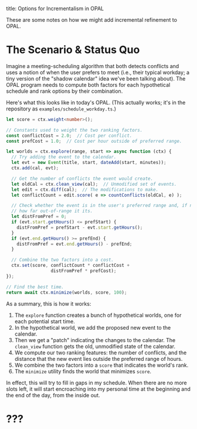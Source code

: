 title: Options for Incrementalism in OPAL

These are some notes on how we might add incremental refinement to OPAL.

# The Scenario & Status Quo

Imagine a meeting-scheduling algorithm that both detects conflicts and uses a notion of when the user prefers to meet (i.e., their typical workday; a tiny version of the "shadow calendar" idea we've been talking about).
The OPAL program needs to compute both factors for each hypothetical schedule and rank options by their combination.

Here's what this looks like in today's OPAL.
(This actually works; it's in the repository as `examples/schedule_workday.ts`.)

```typescript
let score = ctx.weight<number>();

// Constants used to weight the two ranking factors.
const conflictCost = 2.0;  // Cost per conflict.
const prefCost = 1.0;  // Cost per hour outside of preferred range.

let worlds = ctx.explore(range, start => async function (ctx) {
  // Try adding the event to the calendar.
  let evt = new Event(title, start, dateAdd(start, minutes));
  ctx.add(cal, evt);

  // Get the number of conflicts the event would create.
  let oldCal = ctx.clean_view(cal);  // Unmodified set of events.
  let edit = ctx.diff(cal);  // The modifications to make.
  let conflictCount = edit.score( e => countConflicts(oldCal, e) );

  // Check whether the event is in the user's preferred range and, if not,
  // how far out-of-range it its.
  let distFromPref = 0;
  if (evt.start.getHours() <= prefStart) {
    distFromPref = prefStart - evt.start.getHours();
  }
  if (evt.end.getHours() >= prefEnd) {
    distFromPref = evt.end.getHours() - prefEnd;
  }

  // Combine the two factors into a cost.
  ctx.set(score, conflictCount * conflictCost +
                 distFromPref * prefCost);
});

// Find the best time.
return await ctx.minimize(worlds, score, 100);
```

As a summary, this is how it works:

1. The `explore` function creates a bunch of hypothetical worlds, one for each potential start time.
2. In the hypothetical world, we add the proposed new event to the calendar.
3. Then we get a "patch" indicating the changes to the calendar. The `clean_view` function gets the old, unmodified state of the calendar.
4. We compute our two ranking features: the number of conflicts, and the distance that the new event lies outside the preferred range of hours.
5. We combine the two factors into a `score` that indicates the world's rank.
6. The `minimize` utility finds the world that minimizes `score`.

In effect, this will try to fill in gaps in my schedule.
When there are no more slots left, it will start encroaching into my personal time at the beginning and the end of the day, from the inside out.

# ???
